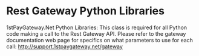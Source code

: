 # Rest Gateway Python Libraries
1stPayGateway.Net Python Libraries: This class is required for all Python code making a call to the Rest Gateway API.
Please refer to the gateway documentation web page for specifics on what parameters to use for each call: http://support.1stpaygateway.net/gateway
